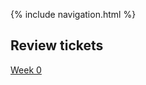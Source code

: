 {% include navigation.html %}

## Review tickets

[Week 0](https://github.com/shekark642/M221p2-roopies/issues/28)
